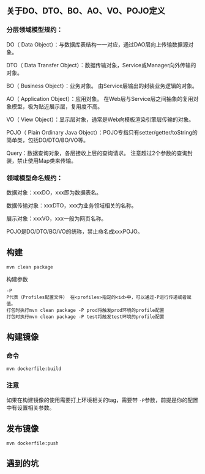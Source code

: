 ## 关于DO、DTO、BO、AO、VO、POJO定义
### 分层领域模型规约：

DO（ Data Object）：与数据库表结构一一对应，通过DAO层向上传输数据源对象。

DTO（ Data Transfer Object）：数据传输对象，Service或Manager向外传输的对象。

BO（ Business Object）：业务对象。 由Service层输出的封装业务逻辑的对象。

AO（ Application Object）：应用对象。 在Web层与Service层之间抽象的复用对象模型，极为贴近展示层，复用度不高。

VO（ View Object）：显示层对象，通常是Web向模板渲染引擎层传输的对象。

POJO（ Plain Ordinary Java Object）：POJO专指只有setter/getter/toString的简单类，包括DO/DTO/BO/VO等。

Query：数据查询对象，各层接收上层的查询请求。 注意超过2个参数的查询封装，禁止使用Map类来传输。

### 领域模型命名规约：

数据对象：xxxDO，xxx即为数据表名。

数据传输对象：xxxDTO，xxx为业务领域相关的名称。

展示对象：xxxVO，xxx一般为网页名称。

POJO是DO/DTO/BO/VO的统称，禁止命名成xxxPOJO。

## 构建
```shell
mvn clean package
```
构建参数
```text
-P
P代表（Profiles配置文件） 在<profiles>指定的<id>中，可以通过-P进行传递或者赋值。 
打包时执行mvn clean package -P prod将触发prod环境的profile配置 
打包时执行mvn clean package -P test将触发test环境的profile配置
```

## 构建镜像
### 命令
```shell
mvn dockerfile:build 
```
### 注意
如果在构建镜像的使用需要打上环境相关的tag，需要带 `-P`参数，前提是你的配置中有设置相关参数。
## 发布镜像
```shell
mvn dockerfile:push
```


## 遇到的坑
